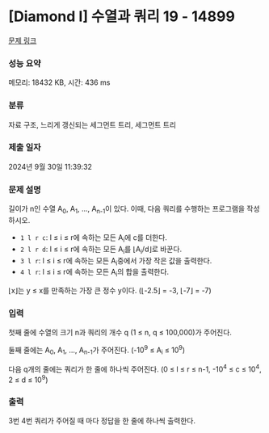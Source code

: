 # [Diamond I] 수열과 쿼리 19 - 14899 

[문제 링크](https://www.acmicpc.net/problem/14899) 

### 성능 요약

메모리: 18432 KB, 시간: 436 ms

### 분류

자료 구조, 느리게 갱신되는 세그먼트 트리, 세그먼트 트리

### 제출 일자

2024년 9월 30일 11:39:32

### 문제 설명

<p>길이가 n인 수열 A<sub>0</sub>, A<sub>1</sub>, ..., A<sub>n-1</sub>이 있다. 이때, 다음 쿼리를 수행하는 프로그램을 작성하시오.</p>

<ul>
	<li><code>1 l r c</code>: l ≤ i ≤ r에 속하는 모든 A<sub>i</sub>에 c를 더한다.</li>
	<li><code>2 l r d</code>: l ≤ i ≤ r에 속하는 모든 A<sub>i</sub>를 ⌊A<sub>i</sub>/d⌋로 바꾼다.</li>
	<li><code>3 l r</code>: l ≤ i ≤ r에 속하는 모든 A<sub>i</sub>중에서 가장 작은 값을 출력한다.</li>
	<li><code>4 l r</code>: l ≤ i ≤ r에 속하는 모든 A<sub>i</sub>의 합을 출력한다.</li>
</ul>

<p>⌊x⌋는 y ≤ x를 만족하는 가장 큰 정수 y이다. (⌊-2.5⌋ = -3, ⌊-7⌋ = -7)</p>

### 입력 

 <p>첫째 줄에 수열의 크기 n과 쿼리의 개수 q (1 ≤ n, q ≤ 100,000)가 주어진다.</p>

<p>둘째 줄에는 A<sub>0</sub>, A<sub>1</sub>, ..., A<sub>n-1</sub>가 주어진다. (-10<sup>9</sup> ≤ A<sub>i</sub> ≤ 10<sup>9</sup>)</p>

<p>다음 q개의 줄에는 쿼리가 한 줄에 하나씩 주어진다. (0 ≤ l ≤ r ≤ n-1, -10<sup>4</sup> ≤ c ≤ 10<sup>4</sup>, 2 ≤ d ≤ 10<sup>9</sup>)</p>

### 출력 

 <p>3번 4번 쿼리가 주어질 때 마다 정답을 한 줄에 하나씩 출력한다.</p>

